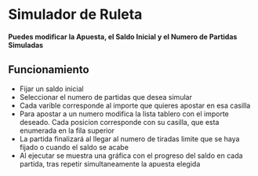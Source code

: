 # Simulador de Ruleta

#### Puedes modificar la Apuesta, el Saldo Inicial y el Numero de Partidas Simuladas

## Funcionamiento

- Fijar un saldo inicial
- Seleccionar el numero de partidas que desea simular
- Cada varible corresponde al importe que quieres apostar en esa casilla
- Para apostar a un numero modifica la lista tablero con el importe deseado. Cada posicion corresponde con su casilla, que esta enumerada en la fila superior
- La partida finalizará al llegar al numero de tiradas limite que se haya fijado o cuando el saldo se acabe 
- Al ejecutar se muestra una gráfica con el progreso del saldo en cada partida, tras repetir simultaneamente la apuesta elegida
